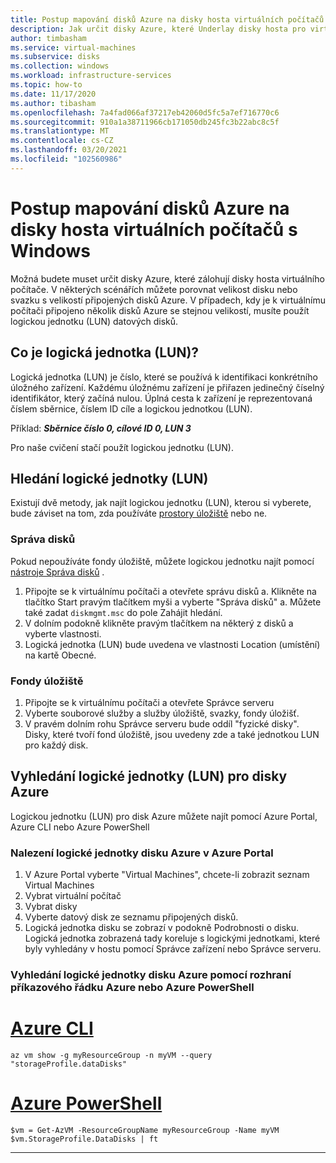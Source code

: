 ```yaml
---
title: Postup mapování disků Azure na disky hosta virtuálních počítačů s Windows
description: Jak určit disky Azure, které Underlay disky hosta pro virtuální počítače s Windows
author: timbasham
ms.service: virtual-machines
ms.subservice: disks
ms.collection: windows
ms.workload: infrastructure-services
ms.topic: how-to
ms.date: 11/17/2020
ms.author: tibasham
ms.openlocfilehash: 7a4fad066af37217eb42060d5fc5a7ef716770c6
ms.sourcegitcommit: 910a1a38711966cb171050db245fc3b22abc8c5f
ms.translationtype: MT
ms.contentlocale: cs-CZ
ms.lasthandoff: 03/20/2021
ms.locfileid: "102560986"
---
```

# <a name="how-to-map-azure-disks-to-windows-vm-guest-disks"></a>Postup mapování disků Azure na disky hosta virtuálních počítačů s Windows

Možná budete muset určit disky Azure, které zálohují disky hosta virtuálního počítače. V některých scénářích můžete porovnat velikost disku nebo svazku s velikostí připojených disků Azure. V případech, kdy je k virtuálnímu počítači připojeno několik disků Azure se stejnou velikostí, musíte použít logickou jednotku (LUN) datových disků. 

## <a name="what-is-a-lun"></a>Co je logická jednotka (LUN)?

Logická jednotka (LUN) je číslo, které se používá k identifikaci konkrétního úložného zařízení. Každému úložnému zařízení je přiřazen jedinečný číselný identifikátor, který začíná nulou. Úplná cesta k zařízení je reprezentovaná číslem sběrnice, číslem ID cíle a logickou jednotkou (LUN). 

Příklad: ***Sběrnice číslo 0, cílové ID 0, LUN 3***

Pro naše cvičení stačí použít logickou jednotku (LUN).

## <a name="finding-the-lun"></a>Hledání logické jednotky (LUN)

Existují dvě metody, jak najít logickou jednotku (LUN), kterou si vyberete, bude záviset na tom, zda používáte [prostory úložiště](/windows-server/storage/storage-spaces/overview) nebo ne.

### <a name="disk-management"></a>Správa disků

Pokud nepoužíváte fondy úložiště, můžete logickou jednotku najít pomocí [nástroje Správa disků](/windows-server/storage/disk-management/overview-of-disk-management) .

1. Připojte se k virtuálnímu počítači a otevřete správu disků a. Klikněte na tlačítko Start pravým tlačítkem myši a vyberte "Správa disků" a. Můžete také zadat `diskmgmt.msc` do pole Zahájit hledání.
1. V dolním podokně klikněte pravým tlačítkem na některý z disků a vyberte vlastnosti.
1. Logická jednotka (LUN) bude uvedena ve vlastnosti Location (umístění) na kartě Obecné.

### <a name="storage-pools"></a>Fondy úložiště

1. Připojte se k virtuálnímu počítači a otevřete Správce serveru
1. Vyberte souborové služby a služby úložiště, svazky, fondy úložišť.
1. V pravém dolním rohu Správce serveru bude oddíl "fyzické disky". Disky, které tvoří fond úložiště, jsou uvedeny zde a také jednotkou LUN pro každý disk.

## <a name="finding-the-lun-for-the-azure-disks"></a>Vyhledání logické jednotky (LUN) pro disky Azure

Logickou jednotku (LUN) pro disk Azure můžete najít pomocí Azure Portal, Azure CLI nebo Azure PowerShell

### <a name="finding-an-azure-disks-lun-in-the-azure-portal"></a>Nalezení logické jednotky disku Azure v Azure Portal

1. V Azure Portal vyberte "Virtual Machines", chcete-li zobrazit seznam Virtual Machines
1. Vybrat virtuální počítač
1. Vybrat disky
1. Vyberte datový disk ze seznamu připojených disků.
1. Logická jednotka disku se zobrazí v podokně Podrobnosti o disku. Logická jednotka zobrazená tady koreluje s logickými jednotkami, které byly vyhledány v hostu pomocí Správce zařízení nebo Správce serveru.

### <a name="finding-an-azure-disks-lun-using-azure-cli-or-azure-powershell"></a>Vyhledání logické jednotky disku Azure pomocí rozhraní příkazového řádku Azure nebo Azure PowerShell

# <a name="azure-cli"></a>[Azure CLI](#tab/azure-cli)
```azurecli-interactive
az vm show -g myResourceGroup -n myVM --query "storageProfile.dataDisks"
```

# <a name="azure-powershell"></a>[Azure PowerShell](#tab/azure-powershell)
```azurepowershell-interactive
$vm = Get-AzVM -ResourceGroupName myResourceGroup -Name myVM
$vm.StorageProfile.DataDisks | ft
```
---